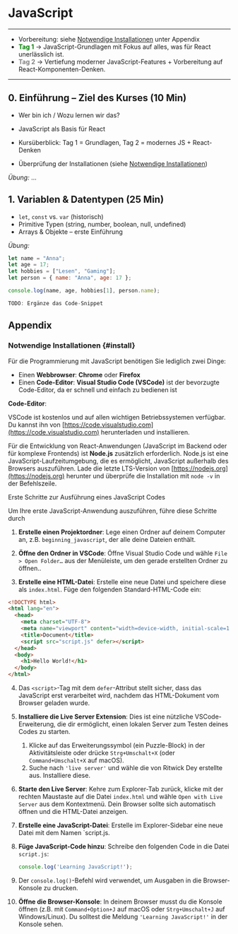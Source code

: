 # JavaScript

------

* Vorbereitung: siehe [Notwendige Installationen](#install) unter Appendix 
* <span style="color:green">**Tag 1**</span> → JavaScript-Grundlagen mit Fokus auf alles, was für React unerlässlich ist.
* <span style="color:grey">**Tag 2**</span> → Vertiefung moderner JavaScript-Features + Vorbereitung auf React-Komponenten-Denken.

___



## **0. Einführung – Ziel des Kurses** (10 Min)

- Wer bin ich / Wozu lernen wir das?

- JavaScript als Basis für React

- Kursüberblick: Tag 1 = Grundlagen, Tag 2 = modernes JS + React-Denken

- Überprüfung der Installationen (siehe [Notwendige Installationen](#install))

  

*Übung:* ...

## 1. Variablen & Datentypen (25 Min)

* `let`, `const` vs. `var` (historisch)
* Primitive Typen (string, number, boolean, null, undefined)
* Arrays & Objekte – erste Einführung

*Übung:*

```javascript
let name = "Anna";
let age = 17;
let hobbies = ["Lesen", "Gaming"];
let person = { name: "Anna", age: 17 };

console.log(name, age, hobbies[1], person.name);

TODO: Ergänze das Code-Snippet 
```



## Appendix

### Notwendige Installationen {#install}

Für die Programmierung mit JavaScript benötigen Sie lediglich zwei Dinge:

* Einen **Webbrowser**: **Chrome** oder **Firefox**
* Einen **Code-Editor**: **Visual Studio Code (VSCode)** ist der bevorzugte Code-Editor, da er schnell und einfach zu bedienen ist

**Code-Editor**: 

VSCode ist kostenlos und auf allen wichtigen Betriebssystemen verfügbar. Du kannst ihn von [https://code.visualstudio.com](https://code.visualstudio.com) herunterladen und installieren.

Für die Entwicklung von React-Anwendungen (JavaScript im Backend oder für komplexe Frontends) ist **Node.js** zusätzlich erforderlich.
Node.js ist eine JavaScript-Laufzeitumgebung, die es ermöglicht, JavaScript außerhalb des Browsers auszuführen. 
Lade die letzte LTS-Version von  [https://nodejs.org](https://nodejs.org) herunter und überprüfe die Installation mit `node -v` in der Befehlszeile.


Erste Schritte zur Ausführung eines JavaScript Codes

Um Ihre erste JavaScript-Anwendung auszuführen, führe diese Schritte durch

1. **Erstelle einen Projektordner**: Lege einen Ordner auf deinem Computer an, z.B. `beginning_javascript`, der alle deine Dateien enthält.

2. **Öffne den Ordner in VSCode**: Öffne Visual Studio Code und wähle `File > Open Folder…` aus der Menüleiste, um den gerade erstellten Ordner zu öffnen..

3. **Erstelle eine HTML-Datei**: Erstelle eine neue Datei und speichere diese als `index.html`.
  Füge den folgenden Standard-HTML-Code ein:

  ```html
  <!DOCTYPE html>
  <html lang="en">
    <head>
      <meta charset="UTF-8">
      <meta name="viewport" content="width=device-width, initial-scale=1.0">
      <title>Document</title>
      <script src="script.js" defer></script>
    </head>
    <body>
      <h1>Hello World!</h1>
    </body>
  </html>
  ```
4. Das `<script>`-Tag mit dem `defer`-Attribut stellt sicher, dass das JavaScript erst verarbeitet wird, nachdem das HTML-Dokument vom Browser geladen wurde.

5. **Installiere die Live Server Extension**: Dies ist eine nützliche VSCode-Erweiterung, die dir ermöglicht, einen lokalen Server zum Testen deines Codes zu starten.
   1. Klicke auf das Erweiterungssymbol (ein Puzzle-Block) in der Aktivitätsleiste oder drücke `Strg+Umschalt+X` (oder `Command+Umschalt+X` auf macOS).
   2. Suche nach `'live server'` und wähle die von Ritwick Dey erstellte aus. Installiere diese.


6. **Starte den Live Server**: Kehre zum Explorer-Tab zurück, klicke mit der rechten Maustaste auf die Datei `index.html` und wähle `Open with Live Server` aus dem Kontextmenü. Dein Browser sollte sich automatisch öffnen und die HTML-Datei anzeigen.

7. **Erstelle eine JavaScript-Datei**: Erstelle im Explorer-Sidebar eine neue Datei mit dem Namen `script.js.

8. **Füge JavaScript-Code hinzu**: Schreibe den folgenden Code in die Datei `script.js`:

   ```javascript
   console.log('Learning JavaScript!');
   ```

   

9. Der `console.log()`-Befehl wird verwendet, um Ausgaben in die Browser-Konsole zu drucken.

10. **Öffne die Browser-Konsole**: In deinem Browser musst du die Konsole öffnen (z.B. mit `Command+Option+J` auf macOS oder `Strg+Umschalt+J` auf Windows/Linux).
    Du solltest die Meldung `'Learning JavaScript!'` in der Konsole sehen.
